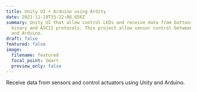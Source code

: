 ```yaml
---
title: Unity UI + Arduino using Ardity
date: 2021-11-19T15:22:08.856Z
summary: Unity UI that allow control LEDs and receive data from buttons through
  binary and ASCII protocols. This project allow sensor control between Unity
  and Arduino.
draft: false
featured: false
image:
  filename: featured
  focal_point: Smart
  preview_only: false
---
```

Receive data from sensors and control actuators using Unity and Arduino.